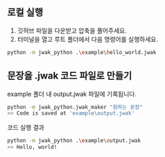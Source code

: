 ## 로컬 실행

1. 깃허브 파일을 다운받고 압축을 풀어주세요.
2. 터미널을 열고 루트 폴더에서 다음 명령어를 실행하세요.
```bash
python -m jwak_python .\example\hello_world.jwak
```

## 문장을 .jwak 코드 파일로 만들기
example 폴더 내 output.jwak 파일에 기록됩니다.
```bash
python -m jwak_python.jwak_maker "원하는 문장"
>> Code is saved at 'example\output.jwak'
```
코드 실행 결과
```bash
python -m jwak_python .\example\output.jwak
>> Hello, world!
```